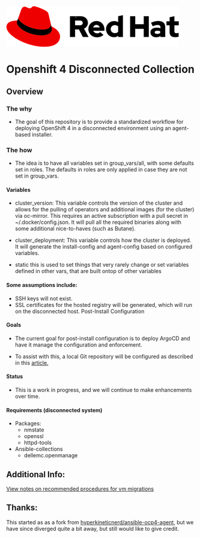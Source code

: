 ![](docs/images/Red_Hat_Logo_2019.png "Red Hat Logo")

# Openshift 4 Disconnected Collection

## Overview

### The why
- The goal of this repository is to provide a standardized workflow for deploying OpenShift 4 in a disconnected environment using an agent-based installer.

### The how
- The idea is to have all variables set in group_vars/all, with some defaults set in roles. The defaults in roles are only applied in case they are not set in group_vars.

#### Variables
- cluster_version: This variable controls the version of the cluster and allows for the pulling of operators and additional images (for the cluster) via oc-mirror. This requires an active subscription with a pull secret in ~/.docker/config.json. It will pull all the required binaries along with some additional nice-to-haves (such as Butane).

- cluster_deployment: This variable controls how the cluster is deployed. It will generate the install-config and agent-config based on configured variables. 
- static this is used to set things that very rarely change or set variables defined in other vars, that are built ontop of other variables

#### Some assumptions include:
- SSH keys will not exist.
- SSL certificates for the hosted registry will be generated, which will run on the disconnected host.
Post-Install Configuration

#### Goals
- The current goal for post-install configuration is to deploy ArgoCD and have it manage the configuration and enforcement.

- To assist with this, a local Git repository will be configured as described in this [article.](https://thenewstack.io/create-a-local-git-repository-on-linux-with-the-help-of-ssh/)

#### Status
- This is a work in progress, and we will continue to make enhancements over time.

#### Requirements (disconnected system)
- Packages:
  - nmstate
  - openssl
  - httpd-tools
- Ansible-collections
  - dellemc.openmanage

## Additional Info:
[View notes on recommended procedures for vm migrations](/docs/vm-migration-notes.adoc)

## Thanks:
This started as as a fork from [hyperkineticnerd/ansible-ocp4-agent](https://github.com/hyperkineticnerd/ansible-ocp4-agent), but we have since diverged quite a bit away, but still would like to give credit.


